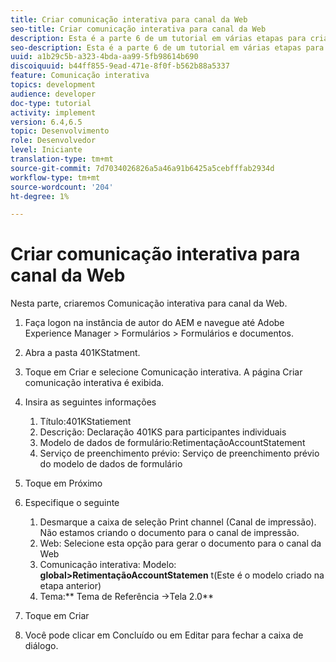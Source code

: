 ```yaml
---
title: Criar comunicação interativa para canal da Web
seo-title: Criar comunicação interativa para canal da Web
description: Esta é a parte 6 de um tutorial em várias etapas para criar seu primeiro documento de comunicações interativas. Nesta parte, criaremos Comunicação interativa para canal da Web.
seo-description: Esta é a parte 6 de um tutorial em várias etapas para criar seu primeiro documento de comunicações interativas. Nesta parte, criaremos Comunicação interativa para canal da Web.
uuid: a1b29c5b-a323-4bda-aa99-5fb98614b690
discoiquuid: b44ff855-9ead-471e-8f0f-b562b88a5337
feature: Comunicação interativa
topics: development
audience: developer
doc-type: tutorial
activity: implement
version: 6.4,6.5
topic: Desenvolvimento
role: Desenvolvedor
level: Iniciante
translation-type: tm+mt
source-git-commit: 7d7034026826a5a46a91b6425a5cebfffab2934d
workflow-type: tm+mt
source-wordcount: '204'
ht-degree: 1%

---
```



# Criar comunicação interativa para canal da Web

Nesta parte, criaremos Comunicação interativa para canal da Web.

1. Faça logon na instância de autor do AEM e navegue até Adobe Experience Manager > Formulários > Formulários e documentos.
1. Abra a pasta 401KStatment.
1. Toque em Criar e selecione Comunicação interativa. A página Criar comunicação interativa é exibida.
1. Insira as seguintes informações

   1. Título:401KStatiement
   1. Descrição: Declaração 401KS para participantes individuais
   1. Modelo de dados de formulário:RetimentaçãoAccountStatement
   1. Serviço de preenchimento prévio: Serviço de preenchimento prévio do modelo de dados de formulário

1. Toque em Próximo
1. Especifique o seguinte

   1. Desmarque a caixa de seleção Print channel (Canal de impressão). Não estamos criando o documento para o canal de impressão.
   1. Web: Selecione esta opção para gerar o documento para o canal da Web
   1. Comunicação interativa: Modelo: **global>RetimentaçãoAccountStatemen** t(Este é o modelo criado na etapa anterior)
   1. Tema:** Tema de Referência ->Tela 2.0**

1. Toque em Criar
1. Você pode clicar em Concluído ou em Editar para fechar a caixa de diálogo.

